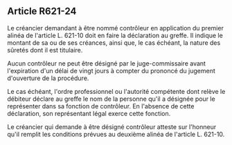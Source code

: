 Article R621-24
----
Le créancier demandant à être nommé contrôleur en application du premier alinéa
de l'article L. 621-10 doit en faire la déclaration au greffe. Il indique le
montant de sa ou de ses créances, ainsi que, le cas échéant, la nature des
sûretés dont il est titulaire.

Aucun contrôleur ne peut être désigné par le juge-commissaire avant l'expiration
d'un délai de vingt jours à compter du prononcé du jugement d'ouverture de la
procédure.

Le cas échéant, l'ordre professionnel ou l'autorité compétente dont relève le
débiteur déclare au greffe le nom de la personne qu'il a désignée pour le
représenter dans sa fonction de contrôleur. En l'absence de cette déclaration,
son représentant légal exerce cette fonction.

Le créancier qui demande à être désigné contrôleur atteste sur l'honneur qu'il
remplit les conditions prévues au deuxième alinéa de l'article L. 621-10.
